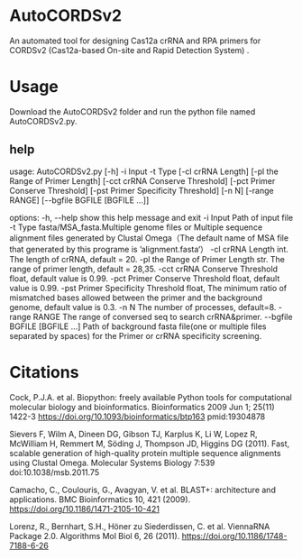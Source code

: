 # AutoCORDSv2
An automated tool for designing Cas12a crRNA and RPA primers for CORDSv2 (Cas12a-based On-site and Rapid Detection System) .
# Usage
Download the AutoCORDSv2 folder and run the python file named AutoCORDSv2.py.

## help
usage: AutoCORDSv2.py [-h] -i Input -t Type [-cl crRNA Length] [-pl the Range of Primer Length] [-cct crRNA Conserve Threshold] [-pct Primer Conserve Threshold]
                      [-pst Primer Specificity Threshold] [-n N] [-range RANGE] [--bgfile BGFILE [BGFILE ...]]

options:
  -h, --help            show this help message and exit
  -i Input              Path of input file
  -t Type               fasta/MSA_fasta.Multiple genome files or Multiple sequence alignment files generated by Clustal Omega（The default name of MSA file that
                        generated by this programe is ’alignment.fasta‘）
  -cl crRNA Length      int. The length of crRNA, default = 20.
  -pl the Range of Primer Length
                        str. The range of primer length, default = 28,35.
  -cct crRNA Conserve Threshold
                        float, default value is 0.99.
  -pct Primer Conserve Threshold
                        float, default value is 0.99.
  -pst Primer Specificity Threshold
                        float, The minimum ratio of mismatched bases allowed between the primer and the background genome, default value is 0.3.
  -n N                  The number of processes, default=8.
  -range RANGE          The range of conversed seq to search crRNA&primer.
  --bgfile BGFILE [BGFILE ...]
                        Path of background fasta file(one or multiple files separated by spaces) for the Primer or crRNA specificity screening.

# Citations

Cock, P.J.A. et al. Biopython: freely available Python tools for computational molecular biology and bioinformatics. Bioinformatics 2009 Jun 1; 25(11) 1422-3 https://doi.org/10.1093/bioinformatics/btp163 pmid:19304878

Sievers F, Wilm A, Dineen DG, Gibson TJ, Karplus K, Li W, Lopez R, McWilliam H, Remmert M, Söding J, Thompson JD, Higgins DG (2011). Fast, scalable generation of high-quality protein multiple sequence alignments using Clustal Omega. Molecular Systems Biology 7:539 doi:10.1038/msb.2011.75

Camacho, C., Coulouris, G., Avagyan, V. et al. BLAST+: architecture and applications. BMC Bioinformatics 10, 421 (2009). https://doi.org/10.1186/1471-2105-10-421

Lorenz, R., Bernhart, S.H., Höner zu Siederdissen, C. et al. ViennaRNA Package 2.0. Algorithms Mol Biol 6, 26 (2011). https://doi.org/10.1186/1748-7188-6-26
